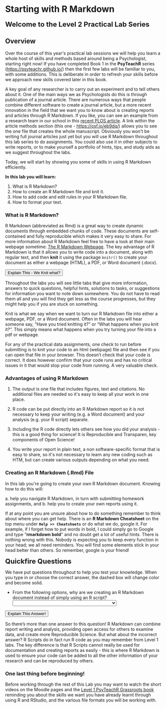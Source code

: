 
# Starting with R Markdown

<span style="font-size: 22px; font-weight: bold; color: var(--purple);">Welcome to the Level 2 Practical Lab Series</span>

## Overview

Over the course of this year's practical lab sessions we will help you learn a whole host of skills and methods based around being a Psychologist, starting right now! If you have completed Book 1 in the **PsyTeachR** series (<a href="https://psyteachr.github.io/" target = "_blank">https://psyteachr.github.io/</a>) then the first few labs will be familiar to you, with some additions. This is deliberate in order to refresh your skills before we approach new skills covered later in this book.

A key goal of any researcher is to carry out an experiment and to tell others about it. One of the main ways we as Psychologists do this is through publication of a journal article. There are numerous ways that people combine different software to create a journal article, but a more recent innovation in the field that we want you to know about is creating reports and articles through R Markdown. If you like, you can see an example from a research team in our school in this <a href ="http://journals.plos.org/plosone/article?id=10.1371/journal.pone.0185093" target = "_blank">recent PLOS article</a>. A link within the article methods section (this one - <a href="https://osf.io/eb9dq/" target = "_blank">https://osf.io/eb9dq/</a>) allows you to see the one file that creates the whole manuscript. Obviously you won't be writing full journal articles just yet but you will use R Markdown throughout this lab series to do assignments. You could also use it in other subjects to write reports, or to make yourself a portfolio of hints, tips, and study aids as we suggest throughout the labs. 

Today, we will start by showing you some of skills in using R Markdown efficiently.

**In this lab you will learn\:**

1. What is R Markdown?
2. How to create an R Markdown file and knit it.
3. How to add code and edit rules in your R Markdown file.
4. How to format your text.

### What is R Markdown?

R Markdown (abbreviated as Rmd) is a great way to create dynamic documents through embedded chunks of code. These documents are self-contained and fully reproducible which makes it very easy to share. For more information about R Markdown feel free to have a look at their main webpage sometime: <a href="http://rmarkdown.rstudio.com" target = "_blank">The R Markdown Webpage</a>. The key advantage of R Markdown is that it allows you to write code into a document, along with regular text, and then **knit** it using the package `knitr()` to create your document as either a webpage (HTML), a PDF, or Word document (.docx). 


<div class='solution'><button>Explain This - We Knit what?</button>

<div class="info">
<p>Throughout the labs you will see little tabs that give more information, answers to quick questions, helpful hints, solutions to tasks, or suggestions for information you want to note down somewhere. You do not have to read them all and you will find they get less as the course progresses, but they might help you if you are stuck on something.</p>
<p>Knit is what we say when we want to turn our R Markdown file into either a webpage, PDF, or a Word document. Often in the labs you will hear someone say, “Have you tried knitting it?” or “What happens when you knit it?”. This simply means what happens when you try turning your file into a pdf or webpage.</p>
<p>For any of the practical data assignments, one check to run before submitting is to knit your code to an html (webpage) file and then see if you can open that file in your browser. This doesn’t check that your code is correct. It does however confirm that your code runs and has no critical issues in it that would stop your code from running. A very valuable check.</p>
</div>

</div>
  

### Advantages of using R Markdown

1. The output is one file that includes figures, text and citations. No additional files are needed so it's easy to keep all your work in one place. 

2. R code can be put directly into an R Markdown report so it is not necessary to keep your writing (e.g. a Word document) and your analysis (e.g. your R script) separate.  

3. Including the R code directly lets others see how you did your analysis - this is a good thing for science! It is Reproducible and Transparen, key components of Open Science!  

4. You write your report in plain text, a non software-specific format that is easy to share, so it's not necessary to learn any new coding such as HTM, but can create various outputs depending on what you need. 

### Creating an R Markdown (.Rmd) File

In this lab you're going to create your own R Markdown document. Knowing how to do this will:

a. help you navigate R Markdown, in turn with submitting homework assignments, and
b. help you to create your own reports using it.

If at any point you are unsure about how to do something remember to think about where you can get help. There is an **R Markdown Cheatsheet** on the top menu under **`Help >> Cheatsheets`** or do what we do, google it. For example, if I forget how to put words in bold, I could simply go to Google and type "**rmarkdown bold**" and no doubt get a lot of useful hints. There is nothing wrong with this. Nobody is expecting you to keep every function in your head; we all need reminders. You will find some elements stick in your head better than others. So remember, google is your friend!

<span style="font-size: 22px; font-weight: bold; color: var(--green);">Quickfire Questions</span>

We have put questions throughout to help you test your knowledge. When you type in or choose the correct answer, the dashed box will change color and become solid.

- From the following options, why are we creating an R Markdown document instead of simply using an R script? <select class='solveme' data-answer='["R Markdown can combine report writing and analysis","Reproducible Science!"]'> <option></option> <option>R Markdown can combine report writing and analysis</option> <option>R Scripts can't run code</option> <option>Reproducible Science!</option></select>  


<div class='solution'><button>Explain This Answer!</button>

<div class="info">
<p>So there’s more than one answer to this question! R Markdown can combine report writing and analysis, providing open access for others to examine data, and create more Reproducible Science. But what about the incorrect answer? R Scripts do in fact run R code as you may remember from Level 1 labs. The key difference is that R Scripts cannot really be used for documentation and creating reports as easily - this is where R Markdown is used to ensure your code can be added to all the other information of your research and can be reproduced by others.</p>
</div>

</div>
  

### One last thing before beginning!

Before working through the rest of this Lab you may want to watch the short videos on the Moodle pages and the <a href = "https://psyteachr.github.io/ug1-practical/" target = "_blank">Level 1 PsyTeachR Grassroots book</a> reminding you about the skills we want you have already learnt through using R and RStudio, and the various file formats you will be working with. 
